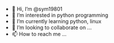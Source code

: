 - 👋 Hi, I’m @sym19801
- 👀 I’m interested in python programming
- 🌱 I’m currently learning python, linux
- 💞️ I’m looking to collaborate on ...
- 📫 How to reach me ...

<!---
sym19801/sym19801 is a ✨ special ✨ repository because its `README.md` (this file) appears on your GitHub profile.
You can click the Preview link to take a look at your changes.
--->
